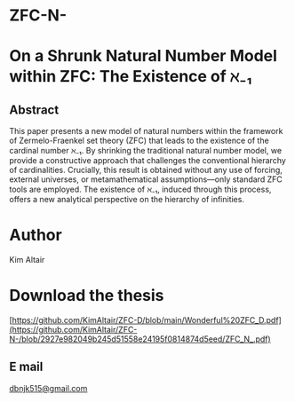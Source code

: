 # ZFC-N-

# On a Shrunk Natural Number Model within ZFC: The Existence of ℵ₋₁

## Abstract
This paper presents a new model of natural numbers within the framework of Zermelo-Fraenkel set theory (ZFC) that leads to the existence of the cardinal number ℵ₋₁. By shrinking the traditional natural number model, we provide a constructive approach that challenges the conventional hierarchy of cardinalities. Crucially, this result is obtained without any use of forcing, external universes, or metamathematical assumptions—only standard ZFC tools are employed. The existence of ℵ₋₁, induced through this process, offers a new analytical perspective on the hierarchy of infinities.

# Author
Kim Altair

# Download the thesis
[https://github.com/KimAltair/ZFC-D/blob/main/Wonderful%20ZFC_D.pdf](https://github.com/KimAltair/ZFC-N-/blob/2927e982049b245d51558e24195f0814874d5eed/ZFC_N_.pdf)

## E mail
dbnjk515@gmail.com
